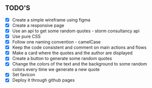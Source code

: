## TODO'S

- [x] Create a simple wireframe using figma
- [x] Create a responsive page
- [x] Use an api to get some random quotes - storm consultancy api
- [x] Use pure CSS
- [x] Follow one naming convention - camelCase
- [x] Keep the code consistent and comment on main actions and flows
- [x] Make a card where the quotes and the author are displayed
- [x] Create a button to generate some random quotes
- [x] Change the colors of the text and the background to some random colors every time we generate a new quote
- [x] Set favicon 
- [x] Deploy it through github pages